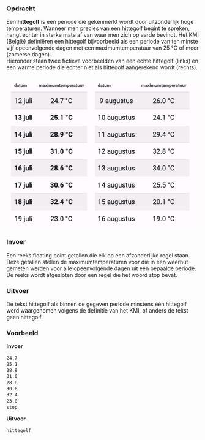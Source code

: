 ### Opdracht

Een **hittegolf** is een periode die gekenmerkt wordt door uitzonderlijk hoge temperaturen. Wanneer men precies van een hittegolf begint te spreken, hangt echter in sterke mate af van waar men zich op aarde bevindt. Het KMI (België) definiëren een hittegolf bijvoorbeeld als een periode van ten minste vijf opeenvolgende dagen met een maximumtemperatuur van 25 °C of meer (zomerse dagen).  
Hieronder staan twee fictieve voorbeelden van een echte hittegolf (links) en een warme periode die echter niet als hittegolf aangerekend wordt (rechts).

<br>  
<div class="dodona-centered-group"><img src="media/hittegolf_tabel.png" width="512" height="380"></div>

### Invoer

Een reeks floating point getallen die elk op een afzonderlijke regel staan. Deze getallen stellen de maximumtemperaturen voor die in een weerhut gemeten werden voor alle opeenvolgende dagen uit een bepaalde periode. De reeks wordt afgesloten door een regel die het woord stop bevat.  

### Uitvoer

De tekst hittegolf als binnen de gegeven periode minstens één hittegolf werd waargenomen volgens de definitie van het KMI, of anders de tekst geen hittegolf.

### Voorbeeld

**Invoer**

    24.7
    25.1
    28.9
    31.0
    28.6
    30.6
    32.4
    23.0
    stop

**Uitvoer**

    hittegolf
